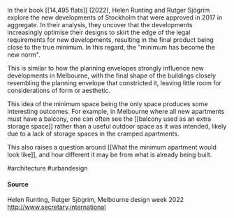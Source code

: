 In their book [[14,495 flats]] (2022), Helen Runting and Rutger Sjögrim explore the new developments of Stockholm that were approved in 2017 in aggregate. In their analysis, they uncover that the developments increasingly optimise their designs to skirt the edge of the legal requirements for new developments, resulting in the final product being close to the true minimum. In this regard, the "minimum has become the new norm".

This is similar to how the planning envelopes strongly influence new developments in Melbourne, with the final shape of the buildings closely resembling the planning envelope that constricted it, leaving little room for considerations of form or aesthetic. 

This idea of the minimum space being the only space produces some interesting outcomes. For example, in Melbourne where all new apartments must have a balcony, one can often see the [[balcony used as an extra storage space]] rather than a useful outdoor space as it was intended, likely due to a lack of storage spaces in the cramped apartments. 

This also raises a question around [[What the minimum apartment would look like]], and how different it may be from what is already being built. 

#architecture #urbandesign

#### Source
Helen Runting, Rutger Sjögrim, Melbourne design week 2022
http://www.secretary.international
